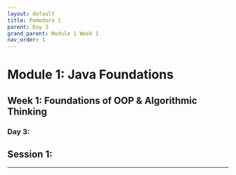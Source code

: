 ```yaml
---
layout: default
title: Pomodoro 1
parent: Day 3
grand_parent: Module 1 Week 1
nav_order: 1
---
```


# Module 1: Java Foundations
## Week 1: Foundations of OOP & Algorithmic Thinking
### Day 3: 
## Session 1: 
---
